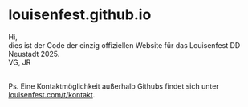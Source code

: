 # louisenfest.github.io
Hi, <br>
dies ist der Code der einzig offiziellen Website für das Louisenfest DD Neustadt 2025.<br>
VG, JR <br><br>

Ps. Eine Kontaktmöglichkeit außerhalb Githubs findet sich unter <a href="https://louisenfest.com/t/kontakt">louisenfest.com/t/kontakt</a>.

